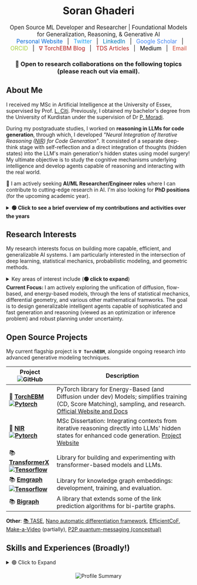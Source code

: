 <div align="center">
  <h1>Soran Ghaderi</h1>
  <p style="font-size: 1.1em; margin-bottom: 1px;">
    Open Source ML Developer and Researcher | Foundational Models for Generalization, Reasoning, & Generative AI<br>
    <a href="https://soran-ghaderi.github.io/" target="_blank" style="margin: 0 8px; text-decoration: none; color: #0366d6;">Personal Website</a> |
    <a href="https://twitter.com/soranghadri" target="_blank" style="margin: 0 8px; text-decoration: none; color: #1DA1F2;">Twitter</a> |
    <a href="https://www.linkedin.com/in/soran-ghaderi/" target="_blank" style="margin: 0 8px; text-decoration: none; color: #0077B5;">LinkedIn</a> |
    <a href="https://scholar.google.com/citations?user=-2N2iKcAAAAJ&hl=en" target="_blank" style="margin: 0 8px; text-decoration: none; color: #4285F4;">Google Scholar</a> |
    <a href="https://orcid.org/0009-0004-6564-4517" target="_blank" style="margin: 0 8px; text-decoration: none; color: #A6CE39;">ORCID</a> |
    <a href="https://towardsdatascience.com/author/soran-ghaderi/" target="_blank" style="margin: 0 8px; text-decoration: none; color: #B31B1B;">∇ TorchEBM Blog</a> |
    <a href="https://towardsdatascience.com/author/soran-ghaderi/" target="_blank" style="margin: 0 8px; text-decoration: none; color: #B31B1B;">TDS Articles</a> |
    <a href="https://soran-ghaderi.medium.com/" target="_blank" style="margin: 0 8px; text-decoration: none; color: #000000;">Medium</a> |
    <a href="mailto:soran.gdr.cs@gmail.com" target="_blank" style="margin: 0 8px; text-decoration: none; color: #D14836;">Email</a>

  </p>
  <p style="margin-bottom: 1px;">
  </p>
  <h3>🍓 <b>Open to research collaborations on the following topics (please reach out via email).</b></h3>
</div>



## About Me

<p>
  I received my MSc in Artificial Intelligence at the University of Essex, supervised by Prof. <a href="https://scholar.google.com/citations?user=HnQm_pAAAAAJ&hl=en" target="_blank">L. Citi</a>. Previously, I obtained my bachelor's degree from the University of Kurdistan under the supervision of Dr <a href="https://scholar.google.co.uk/citations?user=bR5ttrwAAAAJ&hl=en" target="_blank">P. Moradi</a>.
</p>
<p>
  During my postgraduate studies, I worked on <b>reasoning in LLMs for code generation</b>, through which, I developed <I>"Neural Integration of Iterative Reasoning (<a href="https://soran-ghaderi.github.io/nir/">NIR</a>) for Code Generation"</I>. It consisted of a separate deep-think stage with self-reflection and a direct integration of thoughts (hidden states) into the LLM's main generation's hidden states using model surgery! <br>
  My ultimate objective is to study the cognitive mechanisms underlying intelligence and develop agents capable of reasoning and interacting with the real world.
</p>
<p>🍓 I am actively seeking <b>AI/ML Researcher/Engineer roles</b> where I can contribute to cutting-edge research in AI. I'm also looking for <b>PhD positions</b> (for the upcoming academic year).</p>

<details>
  <summary><b>🟢 Click to see a brief overview of my contributions and activities over the years</b></summary>
  <br>
  <img src="https://github.com/user-attachments/assets/19e46503-8caf-4a16-b54e-d38a76c6f5ce" alt="image" style="max-width: 200px; width: 20%; height: auto;">
</details>

<h2>Research Interests</h2>

<p>My research interests focus on building more capable, efficient, and generalizable AI systems. I am particularly interested in the intersection of deep learning, statistical mechanics, probabilistic modeling, and geometric methods. 

<details>
  <summary>Key areas of interest include (<b>🟢 click to expand</b>)</summary>

  <ul>
    <li><strong>Generative Modeling:</strong> Developing and understanding Energy-Based Models (EBMs, e.g., <code>TorchEBM</code>), Diffusion/Score-Based Models, Normalizing Flows &amp; Optimal Transport, and Consistency Models. This involves leveraging mathematical tools such as Ordinary Differential Equations (ODEs), Partial Differential Equations (PDEs, e.g., Fokker-Planck), and Stochastic Differential Equations (SDEs) to define, train, and sample from these models. My work also incorporates concepts from Stochastic Calculus (e.g., Itô Calculus) and Optimal Transport Theory.<br><br>
    Parallel to these, I have experience in developing language models and autoregressive generation for sequential data.</li>
    <li><strong>Generalization, Reasoning &amp; Planning:</strong> Creating models that exhibit robust OOD performance for complex decision-making.</li>
    <li><strong>Geometric &amp; Mathematical Foundations of ML:</strong> Applying Differential Geometry (i.e. Riemannian manifolds), Metric Learning, and insights from different reformulations (i.e. Hamiltonian &amp; Lagrangian mechanics) to design more theoretically-solid and efficient learning algorithms.</li>
    <li><strong>Efficient Architectures:</strong> Transformers &amp; Attention Mechanisms</li>
    <li><strong>RL &amp; Agents</strong></li>
    <li>Embodied Intelligent Agents</li>
    <li><strong>Applications:</strong> AI for science, robotics, and LLMs</li>
  </ul>

</details>
<b>Current Focus: </b> I am actively exploring the unification of diffusion, flow-based, and energy-based models, through the lens of statistical mechanics, differential geometry, and various other mathematical framworks. The goal is to design generalizable intelligent agents capable of sophisticated and fast generation and reasoning (viewed as an optimization or inference problem) and robust planning under uncertainty.

<h2>Open Source Projects</h2>

My current flagship project is <strong>`∇ TorchEBM`</strong>, alongside ongoing research into advanced generative modeling techniques.

<table>
  <thead>
    <tr>
      <th>Project <img alt="GitHub" src="https://img.shields.io/badge/github-%23121011.svg?logo=github&logoColor=white"></th>
      <th>Description</th>
    </tr>
  </thead>
  <tbody>
    <tr>
      <td>🍓 <b><a href="https://github.com/soran-ghaderi/torchebm" target="_blank">TorchEBM<br><img alt="Pytorch" src="https://img.shields.io/badge/PyTorch-EE4C2C?logo=pytorch&logoColor=white"></a></b></td>
      <td>PyTorch library for Energy-Based (and Diffusion under dev) Models; simplifies training (CD, Score Matching), sampling, and research. <a href="https://soran-ghaderi.github.io/torchebm/" target="_blank">Official Website and Docs</a></td>
    </tr>
    <tr>
      <td>📕 <b><a href="https://github.com/soran-ghaderi/nir_code_release" target="_blank">NIR<br><img alt="Pytorch" src="https://img.shields.io/badge/PyTorch-EE4C2C?logo=pytorch&logoColor=white"></a></b></td>
      <td>MSc Dissertation: Integrating contexts from iterative reasoning directly into LLMs' hidden states for enhanced code generation. <a href="https://soran-ghaderi.github.io/nir/" target="_blank">Project Website</a></td>
    </tr>
    <tr>
      <td>📚 <b><a href="https://github.com/tensorops/TransformerX" target="_blank">TransformerX<br><img alt="Tensorflow" src="https://img.shields.io/badge/TensorFlow-FF6F00?style=flat&logo=tensorflow&logoColor=white"></a></b></td>
      <td>Library for building and experimenting with transformer-based models and LLMs.</td>
    </tr>
    <tr>
      <td>📚 <b><a href="https://github.com/bi-graph/Emgraph" target="_blank">Emgraph<br><img alt="Tensorflow" src="https://img.shields.io/badge/TensorFlow-FF6F00?style=flat&logo=tensorflow&logoColor=white"></a></b></td>
      <td>Library for knowledge graph embeddings: development, training, and evaluation.</td>
    </tr>
    <tr>
      <td>📚 <b><a href="https://github.com/bi-graph/Bigraph" target="_blank">Bigraph</a></b></td>
      <td>A library that extends some of the link prediction algorithms for bi-partite graphs.</td>
    </tr>
  </tbody>
</table>

<!-- <p>I have developed and maintained a number of Python libraries and standalone projects.</p> -->

<b>Other</b>: <a href="https://github.com/appheap/TASE">📚 TASE</a>, <a href="https://github.com/soran-ghaderi/backpropagation">Nano automatic differentiation framework</a>, <a href="https://github.com/soran-ghaderi/EfficientCoF">EfficientCoF</a>, <a href="https://github.com/soran-ghaderi/make-a-video">Make-a-Video</a> (partially), <a href="https://github.com/soran-ghaderi/quantum-messaging">P2P quantum-messaging (conceptual)</a>
<p></p>

## Skills and Experiences (Broadly!)

<details>
  <summary>🟢 Click to Expand</summary>

  <ul>
    <li><strong>Generative AI &amp; ML:</strong><br> - EBMs, Diffusion Models, Normalizing Flows, and Probabilistic Modeling.<br> - Transformers and LLMs (Autoregressive Gen)<br> - Representation Learning.</li>
    <li><strong>Languages &amp; Frameworks:</strong> PyTorch, TensorFlow, JAX (Familiar), Hugging Face Transformers.</li>
    <li><strong>Math &amp; Algorithms:</strong> Optimization, MCMC (Langevin, HMC), Calculus, Linear Algebra, Probability, Statistics, elements of Stochastic Calculus, applied Differential Geometry, Optimal Transport.</li>
    <li><strong>Software &amp; Tools:</strong> Git, API Design, TDD principles, Docker (Familiar), CI/CD (Familiar through GH Actions), HPC, and GPU Programming (Basic)</li>
  </ul>

</details>


<p align="center">
  <img src="https://github-profile-summary-cards.vercel.app/api/cards/profile-details?username=soran-ghaderi&theme=solarized_dark" alt="Profile Summary">
</p>
<!-- <p align="center">
  <img src="https://github-readme-stats.vercel.app/api?username=soran-ghaderi&show_icons=true&theme=solarized-dark" alt="GitHub Stats">
</p> -->
<!-- 
<p align="center">
  <img src="https://visitor-badge.laobi.icu/badge?page_id=soran-ghaderi" alt="Visitor Count">
  <img src="https://raw.githubusercontent.com/github/explore/80688e429a7d4ef2fca1e82350fe8e3517d3494d/topics/python/python.png" alt="Python" height="40" style="vertical-align:top; margin:4px">
</p> -->
